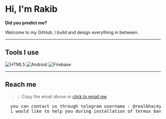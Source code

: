 # Hi, I'm Rakib

**Did you predict me?**

Welcome to my GitHub. I build and design everything in between.

---

## Tools I use

![HTML5](https://img.shields.io/badge/HTML5-E34F26?style=for-the-badge&logo=html5&logoColor=white)
![Android](https://img.shields.io/badge/Android-3DDC84?style=for-the-badge&logo=android&logoColor=white)
![Firebase](https://img.shields.io/badge/Firebase-FFCA28?style=for-the-badge&logo=firebase&logoColor=black)

---

## Reach me


> 💡 Copy the email above or [click to email me](mailto:a@l-0.top)
<pre>
  you can contact us through telegram username : @realbhai4you
  i would like to help you during installation of termux banner ;)
</pre>
